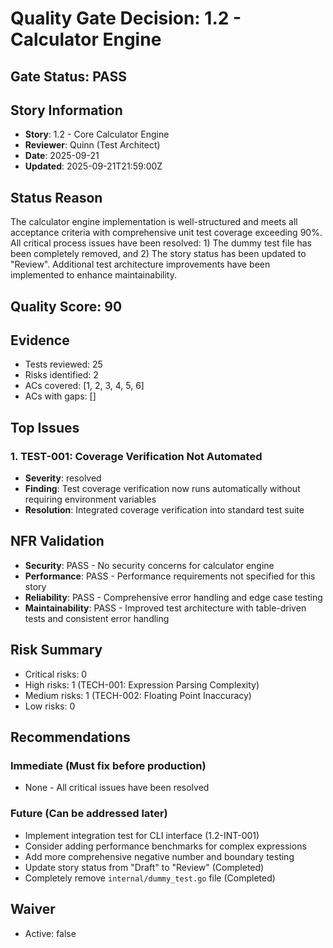 # Quality Gate Decision: 1.2 - Calculator Engine

## Gate Status: PASS

## Story Information
- **Story**: 1.2 - Core Calculator Engine
- **Reviewer**: Quinn (Test Architect)
- **Date**: 2025-09-21
- **Updated**: 2025-09-21T21:59:00Z

## Status Reason
The calculator engine implementation is well-structured and meets all acceptance criteria with comprehensive unit test coverage exceeding 90%. All critical process issues have been resolved: 1) The dummy test file has been completely removed, and 2) The story status has been updated to "Review". Additional test architecture improvements have been implemented to enhance maintainability.

## Quality Score: 90

## Evidence
- Tests reviewed: 25
- Risks identified: 2
- ACs covered: [1, 2, 3, 4, 5, 6]
- ACs with gaps: []

## Top Issues

### 1. TEST-001: Coverage Verification Not Automated
- **Severity**: resolved
- **Finding**: Test coverage verification now runs automatically without requiring environment variables
- **Resolution**: Integrated coverage verification into standard test suite

## NFR Validation
- **Security**: PASS - No security concerns for calculator engine
- **Performance**: PASS - Performance requirements not specified for this story
- **Reliability**: PASS - Comprehensive error handling and edge case testing
- **Maintainability**: PASS - Improved test architecture with table-driven tests and consistent error handling

## Risk Summary
- Critical risks: 0
- High risks: 1 (TECH-001: Expression Parsing Complexity)
- Medium risks: 1 (TECH-002: Floating Point Inaccuracy)
- Low risks: 0

## Recommendations

### Immediate (Must fix before production)
- None - All critical issues have been resolved

### Future (Can be addressed later)
- Implement integration test for CLI interface (1.2-INT-001)
- Consider adding performance benchmarks for complex expressions
- Add more comprehensive negative number and boundary testing
- Update story status from "Draft" to "Review" (Completed)
- Completely remove `internal/dummy_test.go` file (Completed)

## Waiver
- Active: false